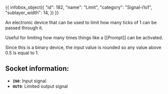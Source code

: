 {{ infobox_object({
	"id": 182,
	"name": "Limit",
	"category": "Signal-i1o1",
	"sublayer_width": 14,
}) }}

An electronic device that can be used to limit how many ticks of 1 can be passed through it.

Useful for limiting how many times things like a [[Prompt]] can be activated.

Since this is a binary device, the input value is rounded so any value above 0.5 is equal to 1.

## Socket information:
- **`IN0`**: Input signal
- **`OUT0`**: Limited output signal
